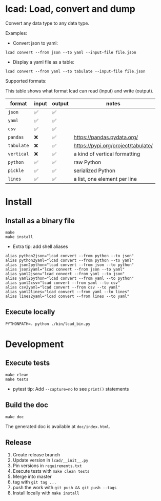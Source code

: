 # lcad: Load, convert and dump

Convert any data type to any data type.

Examples:

* Convert json to yaml:
```
lcad convert --from json --to yaml --input-file file.json
```

* Display a yaml file as a table:
```
lcad convert --from yaml --to tabulate --input-file file.json
```

Supported formats:

This table shows what format lcad can read (input) and write (output).

| format | input | output | notes |
|--------|-------|--------|-------|
| `json` | :white_check_mark: | :white_check_mark: | |
| `yaml` | :white_check_mark: | :white_check_mark: | |
| `csv`  | :white_check_mark: | :white_check_mark: | |
| `pandas` | :x: | :white_check_mark: | https://pandas.pydata.org/ |
| `tabulate` | :x: | :white_check_mark: | https://pypi.org/project/tabulate/ |
| `vertical` | :x: | :white_check_mark: | a kind of vertical formatting |
| `python` | :white_check_mark: | :white_check_mark: | raw Python |
| `pickle` | :white_check_mark: | :white_check_mark: | serialized Python |
| `lines` | :white_check_mark: | :white_check_mark: | a list, one element per line |

# Install

## Install as a binary file

```
make
make install
```

* Extra tip: add shell aliases
```
alias python2json="lcad convert --from python --to json"
alias python2yaml="lcad convert --from python --to yaml"
alias json2python="lcad convert --from json --to python"
alias json2yaml="lcad convert --from json --to yaml"
alias yaml2json="lcad convert --from yaml --to json"
alias yaml2python="lcad convert --from yaml --to python"
alias yaml2csv="lcad convert --from yaml --to csv"
alias csv2yaml="lcad convert --from csv --to yaml"
alias yaml2lines="lcad convert --from yaml --to lines"
alias lines2yaml="lcad convert --from lines --to yaml"
```

## Execute locally

```
PYTHONPATH=. python ./bin/lcad_bin.py
```

# Development

## Execute tests

```
make clean
make tests
```

* pytest tip: Add `--capture=no` to see `print()` statements

## Build the doc

```
make doc
```
The generated doc is available at `doc/index.html`.

## Release

1. Create release branch
1. Update version in `lcad/__init__.py`
1. Pin versions in `requirements.txt`
1. Execute tests with `make clean tests`
1. Merge into master
1. tag with `git tag ...`
1. push the work with `git push && git push --tags`
1. Install locally with `make install`
